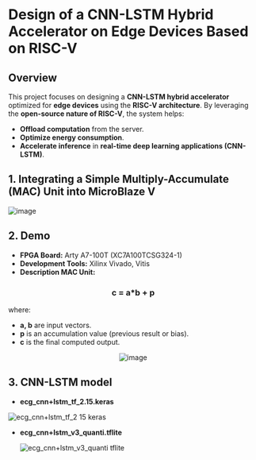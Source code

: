 # **Design of a CNN-LSTM Hybrid Accelerator on Edge Devices Based on RISC-V**

## **Overview**
This project focuses on designing a **CNN-LSTM hybrid accelerator** optimized for **edge devices** using the **RISC-V architecture**. By leveraging the **open-source nature of RISC-V**, the system helps:
- **Offload computation** from the server.
- **Optimize energy consumption**.
- **Accelerate inference** in **real-time deep learning applications (CNN-LSTM)**.

## 1. Integrating a Simple Multiply-Accumulate (MAC) Unit into MicroBlaze V 
![image](https://github.com/user-attachments/assets/c1691e26-5d3c-4568-8fee-087d25727425)

## 2. Demo 
- **FPGA Board:** Arty A7-100T (XC7A100TCSG324-1)
- **Development Tools:** Xilinx Vivado, Vitis
- **Description MAC Unit:**

<div align="center">


 ### **c = a*b + p**


</div>

where:
- **a, b** are input vectors.
- **p** is an accumulation value (previous result or bias).
- **c** is the final computed output.

<p align="center">
  <img src="https://github.com/user-attachments/assets/5789e8a6-2dac-4f60-a6fe-5b101b9c1565" alt="image">
 
</p>

## 3. CNN-LSTM model

- **ecg_cnn+lstm_tf_2.15.keras**
  
 ![ecg_cnn+lstm_tf_2 15 keras](https://github.com/user-attachments/assets/905a0923-818d-41df-9b77-b231256eae39)

- **ecg_cnn+lstm_v3_quanti.tflite**
  
  ![ecg_cnn+lstm_v3_quanti tflite](https://github.com/user-attachments/assets/e3068880-ec51-4593-a43e-ddcb5a150341)




